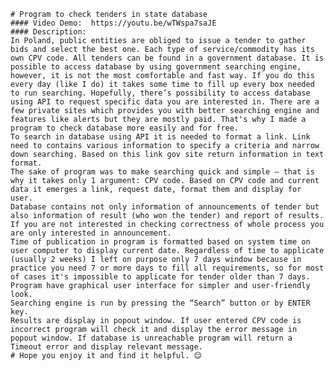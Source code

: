     # Program to check tenders in state database
    #### Video Demo:  https://youtu.be/wTWspa7saJE
    #### Description:
    In Poland, public entities are obliged to issue a tender to gather bids and select the best one. Each type of service/commodity has its own CPV code. All tenders can be found in a government database. It is possible to access database by using government searching engine, however, it is not the most comfortable and fast way. If you do this every day (like I do) it takes some time to fill up every box needed to run searching. Hopefully, there’s possibility to access database using API to request specific data you are interested in. There are a few private sites which provides you with better searching engine and features like alerts but they are mostly paid. That's why I made a program to check database more easily and for free.
    To search in database using API it is needed to format a link. Link need to contains various information to specify a criteria and narrow down searching. Based on this link gov site return information in text format.
    The sake of program was to make searching quick and simple – that is why it takes only 1 argument: CPV code. Based on CPV code and current data it emerges a link, request date, format them and display for user.
    Database contains not only information of announcements of tender but also information of result (who won the tender) and report of results. If you are not interested in checking correctness of whole process you are only interested in announcement.
    Time of publication in program is formatted based on system time on user computer to display current date. Regardless of time to applicate (usually 2 weeks) I left on purpose only 7 days window because in practice you need 7 or more days to fill all requirements, so for most of cases it's impossible to applicate for tender older than 7 days.
    Program have graphical user interface for simpler and user-friendly look.
    Searching engine is run by pressing the “Search” button or by ENTER key.
    Results are display in popout window. If user entered CPV code is incorrect program will check it and display the error message in popout window. If database is unreachable program will return a Timeout error and display relevant message.
    # Hope you enjoy it and find it helpful. 😊

